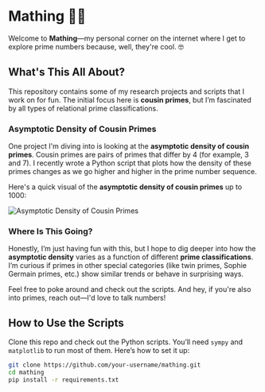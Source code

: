 # Mathing 🎲🔢

Welcome to **Mathing**—my personal corner on the internet where I get to explore prime numbers because, well, they're cool. 🤓 

## What's This All About?
This repository contains some of my research projects and scripts that I work on for fun. The initial focus here is **cousin primes**, but I’m fascinated by all types of relational prime classifications.

### Asymptotic Density of Cousin Primes
One project I'm diving into is looking at the **asymptotic density of cousin primes**. Cousin primes are pairs of primes that differ by 4 (for example, 3 and 7). I recently wrote a Python script that plots how the density of these primes changes as we go higher and higher in the prime number sequence.

Here's a quick visual of the **asymptotic density of cousin primes** up to 1000:

![Asymptotic Density of Cousin Primes](asymptotic_density_of_cousin_primes.png)

### Where Is This Going?
Honestly, I’m just having fun with this, but I hope to dig deeper into how the **asymptotic density** varies as a function of different **prime classifications**. I’m curious if primes in other special categories (like twin primes, Sophie Germain primes, etc.) show similar trends or behave in surprising ways.

Feel free to poke around and check out the scripts. And hey, if you're also into primes, reach out—I'd love to talk numbers!

## How to Use the Scripts
Clone this repo and check out the Python scripts. You’ll need `sympy` and `matplotlib` to run most of them. Here’s how to set it up:

```bash
git clone https://github.com/your-username/mathing.git
cd mathing
pip install -r requirements.txt
